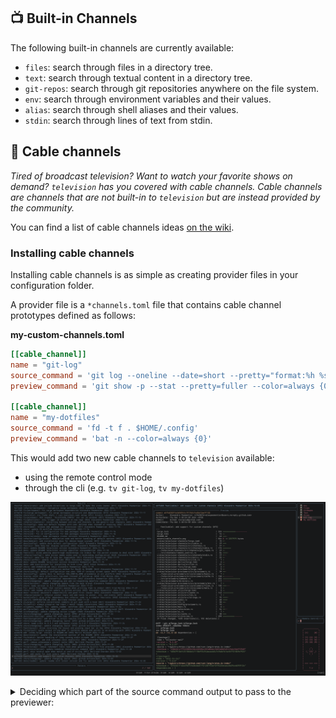 ## 📺 Built-in Channels
The following built-in channels are currently available:
- `files`: search through files in a directory tree.
- `text`: search through textual content in a directory tree.
- `git-repos`: search through git repositories anywhere on the file system.
- `env`: search through environment variables and their values.
- `alias`: search through shell aliases and their values.
- `stdin`: search through lines of text from stdin.

## 🍿 Cable channels
*Tired of broadcast television? Want to watch your favorite shows on demand? `television` has you covered with cable channels. Cable channels are channels that are not built-in to `television` but are instead provided by the community.*

You can find a list of cable channels ideas [on the wiki](https://github.com/alexpasmantier/television/wiki/Cable-channels).

### Installing cable channels
Installing cable channels is as simple as creating provider files in your configuration folder.

A provider file is a `*channels.toml` file that contains cable channel prototypes defined as follows:

**my-custom-channels.toml**
```toml
[[cable_channel]]
name = "git-log"
source_command = 'git log --oneline --date=short --pretty="format:%h %s %an %cd" "$@"'
preview_command = 'git show -p --stat --pretty=fuller --color=always {0}'

[[cable_channel]]
name = "my-dotfiles"
source_command = 'fd -t f . $HOME/.config'
preview_command = 'bat -n --color=always {0}'
```

This would add two new cable channels to `television` available:
- using the remote control mode
- through the cli (e.g. `tv git-log`, `tv my-dotfiles`)

![cable channels](../assets/cable_channels.png "Cable channels")

<details>

  <summary>Deciding which part of the source command output to pass to the previewer:</summary>

  By default, each line of the source command can be passed to the previewer using `{}`. 

  If you wish to pass only a part of the output to the previewer, you may do so by specifying the `preview_delimiter` to use as a separator and refering to the desired part using the corresponding index.

  **Example:**
  ```toml
  [[cable_channel]]
  name = "Disney channel"
  source_command = 'echo "one:two:three:four" && echo "five:six:seven:eight"'
  preview_command = 'echo {2}'
  preview_delimiter = ':'
  # which will pass "three" and "seven" to the preview command
  ```

</details>
